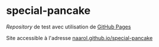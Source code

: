 # special-pancake

*Repository* de test avec utilisation de [GitHub Pages](https://pages.github.com/)

Site accessible à l'adresse [naarol.github.io/special-pancake](https://naarol.github.io/special-pancake/)